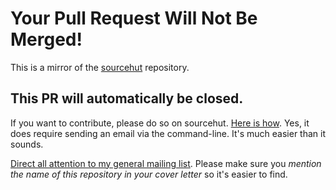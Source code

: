 # Your Pull Request Will Not Be Merged!

This is a mirror of the [sourcehut][repo] repository.

## This PR will automatically be closed.

If you want to contribute, please do so on sourcehut. [Here is how][git-sm].
Yes, it does require sending an email via the command-line. It's much easier
than it sounds.

[Direct all attention to my general mailing list][ml]. Please make sure you
_mention the name of this repository in your cover letter_ so it's easier to
find.

[ml]: https://lists.sr.ht/~rogeruiz/bandeja-paisa
[repo]: https://git.sr.ht/~rogeruiz/dns
[git-sm]: https://git-send-email.io
